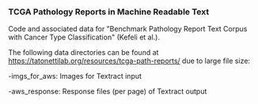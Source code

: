 ### TCGA Pathology Reports in Machine Readable Text


Code and associated data for "Benchmark Pathology Report Text Corpus with Cancer Type Classification" (Kefeli et al.).  

The following data directories can be found at https://tatonettilab.org/resources/tcga-path-reports/ due to large file size:

-imgs_for_aws: Images for Textract input

-aws_response: Response files (per page) of Textract output 

